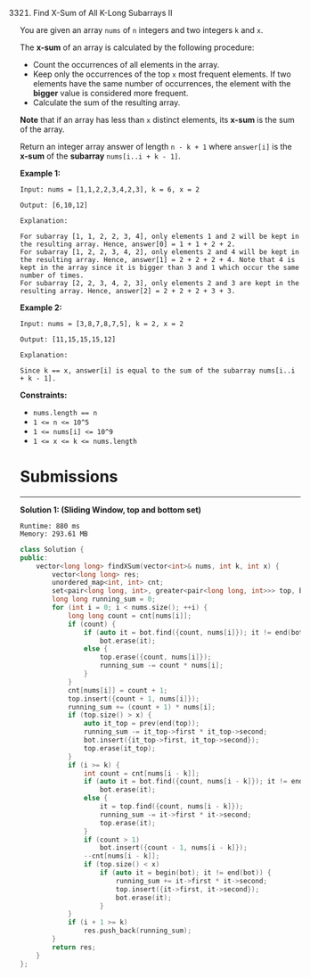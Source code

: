 3321. Find X-Sum of All K-Long Subarrays II

You are given an array `nums` of `n` integers and two integers `k` and `x`.

The **x-sum** of an array is calculated by the following procedure:

* Count the occurrences of all elements in the array.
* Keep only the occurrences of the top `x` most frequent elements. If two elements have the same number of occurrences, the element with the **bigger** value is considered more frequent.
* Calculate the sum of the resulting array.

**Note** that if an array has less than `x` distinct elements, its **x-sum** is the sum of the array.

Return an integer array answer of length `n - k + 1` where `answer[i]` is the **x-sum** of the **subarray** `nums[i..i + k - 1]`.

 

**Example 1:**
```
Input: nums = [1,1,2,2,3,4,2,3], k = 6, x = 2

Output: [6,10,12]

Explanation:

For subarray [1, 1, 2, 2, 3, 4], only elements 1 and 2 will be kept in the resulting array. Hence, answer[0] = 1 + 1 + 2 + 2.
For subarray [1, 2, 2, 3, 4, 2], only elements 2 and 4 will be kept in the resulting array. Hence, answer[1] = 2 + 2 + 2 + 4. Note that 4 is kept in the array since it is bigger than 3 and 1 which occur the same number of times.
For subarray [2, 2, 3, 4, 2, 3], only elements 2 and 3 are kept in the resulting array. Hence, answer[2] = 2 + 2 + 2 + 3 + 3.
```

**Example 2:**
```
Input: nums = [3,8,7,8,7,5], k = 2, x = 2

Output: [11,15,15,15,12]

Explanation:

Since k == x, answer[i] is equal to the sum of the subarray nums[i..i + k - 1].
```
 

**Constraints:**

* `nums.length == n`
* `1 <= n <= 10^5`
* `1 <= nums[i] <= 10^9`
* `1 <= x <= k <= nums.length`

# Submissions
---
**Solution 1: (Sliding Window, top and bottom set)**
```
Runtime: 880 ms
Memory: 293.61 MB
```
```c++
class Solution {
public:
    vector<long long> findXSum(vector<int>& nums, int k, int x) {
        vector<long long> res;
        unordered_map<int, int> cnt;
        set<pair<long long, int>, greater<pair<long long, int>>> top, bot;
        long long running_sum = 0;
        for (int i = 0; i < nums.size(); ++i) {
            long long count = cnt[nums[i]];
            if (count) {
                if (auto it = bot.find({count, nums[i]}); it != end(bot))
                    bot.erase(it);
                else {
                    top.erase({count, nums[i]});
                    running_sum -= count * nums[i];               
                }
            }
            cnt[nums[i]] = count + 1;
            top.insert({count + 1, nums[i]});
            running_sum += (count + 1) * nums[i];  
            if (top.size() > x) {
                auto it_top = prev(end(top));
                running_sum -= it_top->first * it_top->second;
                bot.insert({it_top->first, it_top->second});
                top.erase(it_top);
            }
            if (i >= k) {
                int count = cnt[nums[i - k]];
                if (auto it = bot.find({count, nums[i - k]}); it != end(bot))
                    bot.erase(it);
                else {
                    it = top.find({count, nums[i - k]});
                    running_sum -= it->first * it->second; 
                    top.erase(it);
                }
                if (count > 1)
                    bot.insert({count - 1, nums[i - k]});
                --cnt[nums[i - k]];
                if (top.size() < x)
                    if (auto it = begin(bot); it != end(bot)) {
                        running_sum += it->first * it->second;
                        top.insert({it->first, it->second});
                        bot.erase(it);
                    }
            }
            if (i + 1 >= k)
                res.push_back(running_sum);
        }
        return res;
    }
};
```
